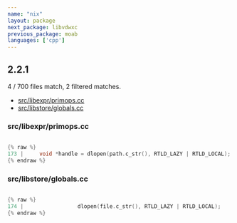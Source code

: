 ```yaml
---
name: "nix"
layout: package
next_package: libvdwxc
previous_package: moab
languages: ['cpp']
---
```

## 2.2.1
4 / 700 files match, 2 filtered matches.

 - [src/libexpr/primops.cc](#srclibexprprimopscc)
 - [src/libstore/globals.cc](#srclibstoreglobalscc)

### src/libexpr/primops.cc

```cpp

{% raw %}
173 |     void *handle = dlopen(path.c_str(), RTLD_LAZY | RTLD_LOCAL);
{% endraw %}

```
### src/libstore/globals.cc

```cpp

{% raw %}
174 |                 dlopen(file.c_str(), RTLD_LAZY | RTLD_LOCAL);
{% endraw %}

```